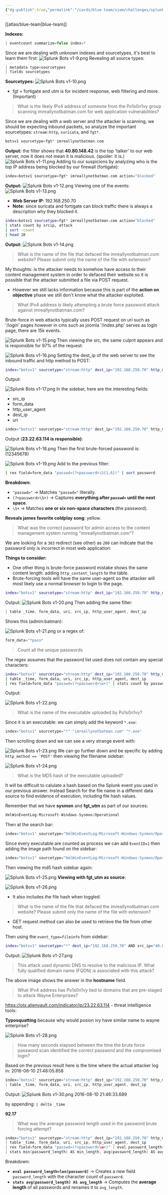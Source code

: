 ```yaml
---
{"dg-publish":true,"permalink":"/cards/blue-team/siem/challenges/splunk-bots-v1/"}
---
```


[[atlas/blue-team\|blue-team]]

**Indexes:**
```C
| eventcount summarize=false index=*
```

Since we are dealing with unknown indexes and sourcetypes, it's best to learn them first:
![Splunk Bots v1-9.png](/img/user/cards/blue-team/siem/images/Splunk%20Bots%20v1-9.png)
Revealing all source types:

```C
| metadata type=sourcetypes
| fields sourcetypes
```

**Sourcetypes:**
![Splunk Bots v1-10.png](/img/user/cards/blue-team/siem/images/Splunk%20Bots%20v1-10.png)
- fgt = fortigate and utm is for incident response, web filtering and more. (Important)

> What is the likely IPv4 address of someone from the Po1s0n1vy group scanning imreallynotbatman.com for web application vulnerabilities?

Since we are dealing with a web server and the attacker is scanning, we should be expecting inbound packets, so analyze the important sourcetypes: `stream:http`, `suricata`, and `fgt*`.

```C
botsv1 sourcetype=fgt* imreallynotbatman.com
```

**Output:** the filter shows that **40.80.148.42** is the top 'talker' to our web server, now it does not mean it is malicious. (spoiler: it is.)
![Splunk Bots v1-11.png](/img/user/cards/blue-team/siem/images/Splunk%20Bots%20v1-11.png)
Adding to our suspicions by analyzing who is the top IP address being blocked by our firewall (fortigate):

```C
index=botsv1 sourcetype=fgt* imreallynotbatman.com action="blocked"
```

**Output:** 
![Splunk Bots v1-12.png](/img/user/cards/blue-team/siem/images/Splunk%20Bots%20v1-12.png)
Viewing one of the events:
![Splunk Bots v1-13.png](/img/user/cards/blue-team/siem/images/Splunk%20Bots%20v1-13.png)
- **Web Server IP**: 192.168.250.70
- **Note:** since suricata and fortigate can block traffic there is always a description why they blocked it.

```bash
index=botsv1 sourcetype=fgt* imreallynotbatman.com action="blocked"
| stats count by srcip, attack
| sort -count
| head 10
```

**Output:** 
![Splunk Bots v1-14.png](/img/user/cards/blue-team/siem/images/Splunk%20Bots%20v1-14.png)
> What is the name of the file that defaced the imreallynotbatman.com website? Please submit only the name of the file with extension?

My thoughts: is the attacker needs to somehow have access to their content management system in order to defaced their website so it is possible that the attacker submitted a file via POST request.

- However we still lacks information because this is part of the **action on objective** phase we still don't know what the attacker exploited.

> What IPv4 address is likely attempting a brute force password attack against imreallynotbatman.com?

Brute-force in web attacks typically uses POST request on uri such as '/login' pages however in cms such as joomla '/index.php' serves as login page, there are 15k events.

![Splunk Bots v1-15.png](/img/user/cards/blue-team/siem/images/Splunk%20Bots%20v1-15.png)
Then viewing the src, the same culprit appears and is responsible for 97% of the request:

![Splunk Bots v1-16.png](/img/user/cards/blue-team/siem/images/Splunk%20Bots%20v1-16.png)
Setting the dest_ip of the web server to see the inbound traffic and http method to POST:

```bash
index="botsv1" sourcetype="stream:http" dest_ip="192.168.250.70" http_method=POST
```

Output:

![Splunk Bots v1-17.png](/img/user/cards/blue-team/siem/images/Splunk%20Bots%20v1-17.png)
In the sidebar, here are the interesting fields:

- src_ip
- form_data
- http_user_agent
- dest_ip
- uri

```C
index="botsv1" sourcetype="stream:http" dest_ip="192.168.250.70" http_method=POST uri="/joomla/administrator/index.php" | table _time, form_data, uri, src_ip, http_user_agent, dest_ip
```

Output (**23.22.63.114 is responsible)**:

![Splunk Bots v1-18.png](/img/user/cards/blue-team/siem/images/Splunk%20Bots%20v1-18.png)
Then the first brute-forced password is: (12345678)

![Splunk Bots v1-19.png](/img/user/cards/blue-team/siem/images/Splunk%20Bots%20v1-19.png)
Add to the previous filter:

```bash
| rex field=form_data "passwd=(?<password>\S{1,6})" | sort password
```

 **Breakdown:**
- `"passwd="` → Matches `"passwd="` literally.
- `(?<password>\S+)` → Captures **everything after `passwd=` until the next space**.
- `\S+` → Matches **one or six non-space characters** (the password).

**Reveals james favorite coldplay song**: yellow.

> What was the correct password for admin access to the content management system running "imreallynotbatman.com"?

We are looking for a `303` redirect (see other) as `200` can indicate that the password only is incorrect in most web application:

**Things to consider:**
- One other thing is brute-force password mistake shows the same content length. adding `http_content_length` to the table.
- Brute-forcing tools will have the same user-agent so the attacker will most likely use a normal browser to login to the page.


```bash
index="botsv1" sourcetype="stream:http" dest_ip="192.168.250.70" http_method=POST uri="/joomla/administrator/index.php"
```

Output:
![Splunk Bots v1-20.png](/img/user/cards/blue-team/siem/images/Splunk%20Bots%20v1-20.png)
Then adding the same filter:

```C
| table _time, form_data, uri, src_ip, http_user_agent, dest_ip
```

Shows this (admin:batman):

![Splunk Bots v1-21.png](/img/user/cards/blue-team/siem/images/Splunk%20Bots%20v1-21.png)
or a regex of:

```C
form_data="*pass*
```

> Count all the unique passwords

The regex assumes that the password list used does not contain any special characters:

```bash
index="botsv1" sourcetype="stream:http" dest_ip="192.168.250.70" http_method=POST uri="/joomla/administrator/index.php"
| table _time, form_data, uri, src_ip, http_user_agent, dest_ip
| rex field=form_data "passwd=(?<password>\w+)" | stats count by password
```

Output:

![Splunk Bots v1-22.png](/img/user/cards/blue-team/siem/images/Splunk%20Bots%20v1-22.png)
> What is the name of the executable uploaded by Po1s0n1vy?

Since it is an executable: we can simply add the keyword `*.exe`:

```C
index="botsv1" sourcetype="*" "imreallynotbatman.com" "*.exe"
```

Then scrolling down and we can see a very strange event with:

![Splunk Bots v1-23.png](/img/user/cards/blue-team/siem/images/Splunk%20Bots%20v1-23.png)
We can go further down and be specific by adding `http_method == 'POST'` then viewing the filename sidebar: 

![Splunk Bots v1-24.png](/img/user/cards/blue-team/siem/images/Splunk%20Bots%20v1-24.png)
> What is the MD5 hash of the executable uploaded?

It will be difficult to calulate a hash based on the Splunk event you used in our previous answer. Instead Search for the file name in a different data source to find evidence of execution, including file hash values.

Remember that we have **sysmon** and **fgt_utm** as part of our sources:

```C
XmlWinEventLog:Microsoft-Windows-Sysmon/Operational
```

Then at the search bar:

```C
index="botsv1" sourcetype="XmlWinEventLog:Microsoft-Windows-Sysmon/Operational" "3791.exe"
```

Since every executable are counted as process we can add `EventID=1` then adding the image path found on the sidebar:

```C
index="botsv1" sourcetype="XmlWinEventLog:Microsoft-Windows-Sysmon/Operational" "3791.exe" EventID=1 Image="C:\\inetpub\\wwwroot\\joomla\\3791.exe"
```

Then viewing the md5 hash sidebar again:

![Splunk Bots v1-25.png](/img/user/cards/blue-team/siem/images/Splunk%20Bots%20v1-25.png)
**Viewing with fgt_utm as source**:

![Splunk Bots v1-26.png](/img/user/cards/blue-team/siem/images/Splunk%20Bots%20v1-26.png)
- It also includes the file hash when toggled.

>  What is the name of the file that defaced the imreallynotbatman.com website? Please submit only the name of the file with extension?

- GET request method can also be used to retrieve the file from other host.

Then using the `event_type=fileinfo` from sidebar:

```bash
index="botsv1" sourcetype="*" dest_ip="192.168.250.70" AND src_ip="40.80.148.42" OR src_ip="23.22.63.114" "http.http_method"=GET event_type=fileinfo
```

Output:
![Splunk Bots v1-27.png](/img/user/cards/blue-team/siem/images/Splunk%20Bots%20v1-27.png)
> This attack used dynamic DNS to resolve to the malicious IP. What fully qualified domain name (FQDN) is associated with this attack?

The above image shows the answer in the **hostname** field.

>What IPv4 address has Po1s0n1vy tied to domains that are pre-staged to attack Wayne Enterprises?

https://otx.alienvault.com/indicator/ip/23.22.63.114 - threat intelligence tools:

**Typosquatting** because why would posion ivy have similar name to wayne enterprise?

![Splunk Bots v1-28.png](/img/user/cards/blue-team/siem/images/Splunk%20Bots%20v1-28.png)
> How many seconds elapsed between the time the brute force password scan identified the correct password and the compromised login?

Based on the previous result here is the time where the actual attacker log in:
2016-08-10 21:48:05.858

```C
index="botsv1" sourcetype="stream:http" dest_ip="192.168.250.70" http_method=POST  "passwd=batman"
| table _time, form_data, uri, src_ip, http_user_agent, dest_ip
```

Output:
![Splunk Bots v1-30.png](/img/user/cards/blue-team/siem/images/Splunk%20Bots%20v1-30.png)
2016-08-10 21:46:33.689

by appending: `| delta _time`

**92.17**

> What was the average password length used in the password brute forcing attempt?

```C
index="botsv1" sourcetype="stream:http" dest_ip="192.168.250.70" http_method=POST uri="/joomla/administrator/index.php"
| table _time, form_data, uri, src_ip, http_user_agent, dest_ip
| rex field=form_data "passwd=(?<password>\w+)" | eval password_length=len(password) 
| stats min(password_length) AS min_length, avg(password_length) AS avg_length, max(password_length) AS max_length
```

Breakdown:
- **`eval password_length=len(password)`** → Creates a new field `password_length` with the character count of `password`.
- **`stats avg(password_length) AS avg_length`** → Computes the **average length** of all passwords and renames it to `avg_length`.

